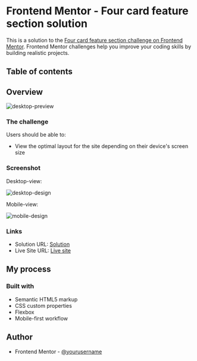 # Frontend Mentor - Four card feature section solution

This is a solution to the [Four card feature section challenge on Frontend Mentor](https://www.frontendmentor.io/challenges/four-card-feature-section-weK1eFYK). Frontend Mentor challenges help you improve your coding skills by building realistic projects.

## Table of contents

## Overview

![desktop-preview](https://user-images.githubusercontent.com/94350356/196033808-05043c6a-c1b6-4d1d-b194-1aa9184eb2c9.jpg)


### The challenge

Users should be able to:

- View the optimal layout for the site depending on their device's screen size

### Screenshot

Desktop-view:

![desktop-design](https://user-images.githubusercontent.com/94350356/196033814-4fd98ed4-6488-42a9-afa3-5d5e7c0d41a9.jpg)

Mobile-view:

![mobile-design](https://user-images.githubusercontent.com/94350356/196033828-55075774-d568-4196-9442-8cf7740bd76d.jpg)


### Links

- Solution URL: [Solution]()
- Live Site URL: [Live site]()

## My process

### Built with

- Semantic HTML5 markup
- CSS custom properties
- Flexbox
- Mobile-first workflow

## Author

- Frontend Mentor - [@yourusername](https://www.frontendmentor.io/profile/yourusername)
